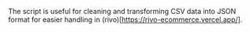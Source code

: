 The script is useful for cleaning and transforming CSV data into JSON format for easier handling in (rivo)[https://rivo-ecommerce.vercel.app/].